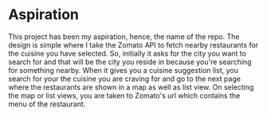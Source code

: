 # Aspiration

This project has been my aspiration, hence, the name of the repo. The design is simple where I take the Zomato API to fetch nearby restaurants for the cuisine you have selected. So, initially it asks for the city you want to search for and that will be the city you reside in because you're searching for something nearby. When it gives you a cuisine suggestion list, you search for your the cuisine you are craving for and go to the next page where the restaurants are shown in a map as well as list view. On selecting the map or list views, you are taken to Zomato's url which contains the menu of the restaurant.

